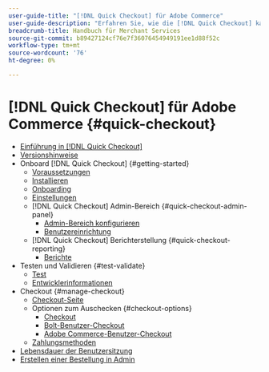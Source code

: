 ```yaml
---
user-guide-title: "[!DNL Quick Checkout] für Adobe Commerce"
user-guide-description: "Erfahren Sie, wie die [!DNL Quick Checkout] kann von Ihrer Adobe Commerce-Instanz profitieren und zeigen, wie Sie die Erweiterung erfolgreich integrieren und einrichten können."
breadcrumb-title: Handbuch für Merchant Services
source-git-commit: b89427124cf76e7f36076454949191ee1d88f52c
workflow-type: tm+mt
source-wordcount: '76'
ht-degree: 0%

---
```



# [!DNL Quick Checkout] für Adobe Commerce {#quick-checkout}

- [Einführung in [!DNL Quick Checkout]](overview.md)
- [Versionshinweise](release-notes.md)
- Onboard [!DNL Quick Checkout] {#getting-started}
   - [Voraussetzungen](prerequisites.md)
   - [Installieren](install.md)
   - [Onboarding](onboarding.md)
   - [Einstellungen](settings-quick-checkout.md)
   - [!DNL Quick Checkout] Admin-Bereich {#quick-checkout-admin-panel}
      - [Admin-Bereich konfigurieren](admin-panel.md)
      - [Benutzereinrichtung](user-roles-setup.md)
   - [!DNL Quick Checkout] Berichterstellung {#quick-checkout-reporting}
      - [Berichte](reports.md)
- Testen und Validieren {#test-validate}
   - [Test](testing.md)
   - [Entwicklerinformationen](developer.md)
- Checkout {#manage-checkout}
   - [Checkout-Seite](checkout-page.md)
   - Optionen zum Auschecken {#checkout-options}
      - [Checkout](checkout-flow.md)
      - [Bolt-Benutzer-Checkout](checkout-bolt.md)
      - [Adobe Commerce-Benutzer-Checkout](checkout-adobe-commerce.md)
   - [Zahlungsmethoden](payment-methods.md)
- [Lebensdauer der Benutzersitzung](user-session-lifetime.md)
- [Erstellen einer Bestellung in Admin](create-order-admin.md)
